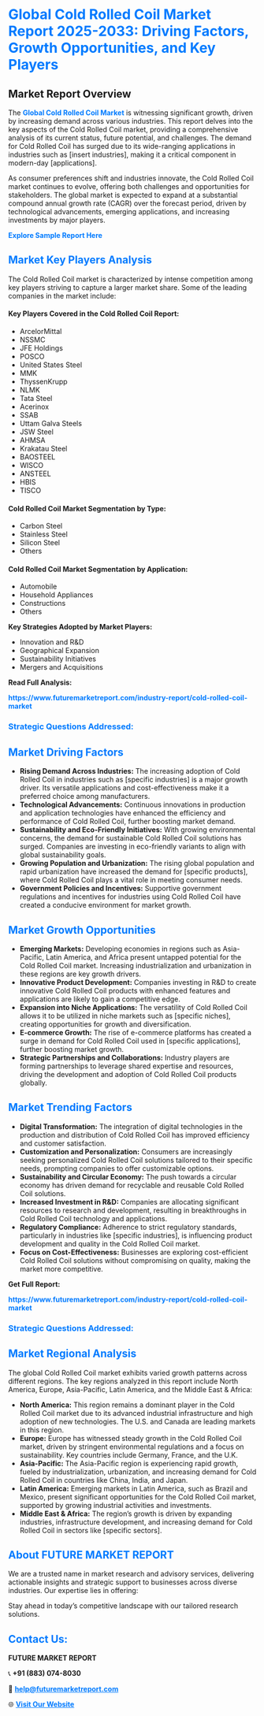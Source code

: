<h1 style="color: #007BFF;">Global Cold Rolled Coil Market Report 2025-2033: Driving Factors, Growth Opportunities, and Key Players</h1>

<section id="overview">
<h2>Market Report Overview</h2>
<p>The <a href="https://www.futuremarketreport.com/industry-report/cold-rolled-coil-market" style="color: #007BFF; text-decoration: none;"><strong>Global Cold Rolled Coil Market</strong></a> is witnessing significant growth, driven by increasing demand across various industries. This report delves into the key aspects of the Cold Rolled Coil market, providing a comprehensive analysis of its current status, future potential, and challenges. The demand for Cold Rolled Coil has surged due to its wide-ranging applications in industries such as [insert industries], making it a critical component in modern-day [applications].</p>
<p>As consumer preferences shift and industries innovate, the Cold Rolled Coil market continues to evolve, offering both challenges and opportunities for stakeholders. The global market is expected to expand at a substantial compound annual growth rate (CAGR) over the forecast period, driven by technological advancements, emerging applications, and increasing investments by major players.</p>
</section>

<section id="overview">
<p><a href="https://www.futuremarketreport.com/request-sample/reportId=46831" style="color: #007BFF; text-decoration: none;"><strong>Explore Sample Report Here</strong></a></p>
</section>

<section id="key-players">
<h2 style="color: #007BFF;">Market Key Players Analysis</h2>
<p>The Cold Rolled Coil market is characterized by intense competition among key players striving to capture a larger market share. Some of the leading companies in the market include:</p>
<h4>Key Players Covered in the Cold Rolled Coil Report:</h4>
<ul><li>ArcelorMittal</li><li>NSSMC</li><li>JFE Holdings</li><li>POSCO</li><li>United States Steel</li><li>MMK</li><li>ThyssenKrupp</li><li>NLMK</li><li>Tata Steel</li><li>Acerinox</li><li>SSAB</li><li>Uttam Galva Steels</li><li>JSW Steel</li><li>AHMSA</li><li>Krakatau Steel</li><li>BAOSTEEL</li><li>WISCO</li><li>ANSTEEL</li><li>HBIS</li><li>TISCO</li></ul>
<h4>Cold Rolled Coil Market Segmentation by Type:</h4>
<ul><li>Carbon Steel</li><li>Stainless Steel</li><li>Silicon Steel</li><li>Others</li></ul>

<h4>Cold Rolled Coil Market Segmentation by Application:</h4>
<ul><li>Automobile</li><li>Household Appliances</li><li>Constructions</li><li>Others</li></ul>
<p><strong>Key Strategies Adopted by Market Players:</strong></p>
<ul>
<li>Innovation and R&D</li>
<li>Geographical Expansion</li>
<li>Sustainability Initiatives</li>
<li>Mergers and Acquisitions</li>
</ul>
</section>

<section>
<p><strong>Read Full Analysis: </strong></p><a href="https://www.futuremarketreport.com/industry-report/cold-rolled-coil-market" style="color: #007BFF; text-decoration: none;"><strong>https://www.futuremarketreport.com/industry-report/cold-rolled-coil-market</strong></a>
<h3 style="color: #007BFF;">Strategic Questions Addressed:</h3>
</section>

<section id="driving-factors">
<h2 style="color: #007BFF;">Market Driving Factors</h2>
<ul>
<li><strong>Rising Demand Across Industries:</strong> The increasing adoption of Cold Rolled Coil in industries such as [specific industries] is a major growth driver. Its versatile applications and cost-effectiveness make it a preferred choice among manufacturers.</li>
<li><strong>Technological Advancements:</strong> Continuous innovations in production and application technologies have enhanced the efficiency and performance of Cold Rolled Coil, further boosting market demand.</li>
<li><strong>Sustainability and Eco-Friendly Initiatives:</strong> With growing environmental concerns, the demand for sustainable Cold Rolled Coil solutions has surged. Companies are investing in eco-friendly variants to align with global sustainability goals.</li>
<li><strong>Growing Population and Urbanization:</strong> The rising global population and rapid urbanization have increased the demand for [specific products], where Cold Rolled Coil plays a vital role in meeting consumer needs.</li>
<li><strong>Government Policies and Incentives:</strong> Supportive government regulations and incentives for industries using Cold Rolled Coil have created a conducive environment for market growth.</li>
</ul>
</section>

<section id="growth-opportunities">
<h2 style="color: #007BFF;">Market Growth Opportunities</h2>
<ul>
<li><strong>Emerging Markets:</strong> Developing economies in regions such as Asia-Pacific, Latin America, and Africa present untapped potential for the Cold Rolled Coil market. Increasing industrialization and urbanization in these regions are key growth drivers.</li>
<li><strong>Innovative Product Development:</strong> Companies investing in R&D to create innovative Cold Rolled Coil products with enhanced features and applications are likely to gain a competitive edge.</li>
<li><strong>Expansion into Niche Applications:</strong> The versatility of Cold Rolled Coil allows it to be utilized in niche markets such as [specific niches], creating opportunities for growth and diversification.</li>
<li><strong>E-commerce Growth:</strong> The rise of e-commerce platforms has created a surge in demand for Cold Rolled Coil used in [specific applications], further boosting market growth.</li>
<li><strong>Strategic Partnerships and Collaborations:</strong> Industry players are forming partnerships to leverage shared expertise and resources, driving the development and adoption of Cold Rolled Coil products globally.</li>
</ul>
</section>

<section id="trending-factors">
<h2 style="color: #007BFF;">Market Trending Factors</h2>
<ul>
<li><strong>Digital Transformation:</strong> The integration of digital technologies in the production and distribution of Cold Rolled Coil has improved efficiency and customer satisfaction.</li>
<li><strong>Customization and Personalization:</strong> Consumers are increasingly seeking personalized Cold Rolled Coil solutions tailored to their specific needs, prompting companies to offer customizable options.</li>
<li><strong>Sustainability and Circular Economy:</strong> The push towards a circular economy has driven demand for recyclable and reusable Cold Rolled Coil solutions.</li>
<li><strong>Increased Investment in R&D:</strong> Companies are allocating significant resources to research and development, resulting in breakthroughs in Cold Rolled Coil technology and applications.</li>
<li><strong>Regulatory Compliance:</strong> Adherence to strict regulatory standards, particularly in industries like [specific industries], is influencing product development and quality in the Cold Rolled Coil market.</li>
<li><strong>Focus on Cost-Effectiveness:</strong> Businesses are exploring cost-efficient Cold Rolled Coil solutions without compromising on quality, making the market more competitive.</li>
</ul>
</section>

<section>
<p><strong>Get Full Report: </strong></p><a href="https://www.futuremarketreport.com/industry-report/cold-rolled-coil-market" style="color: #007BFF; text-decoration: none;"><strong>https://www.futuremarketreport.com/industry-report/cold-rolled-coil-market</strong></a>
<h3 style="color: #007BFF;">Strategic Questions Addressed:</h3>
</section>


<section id="regional-analysis">
<h2 style="color: #007BFF;">Market Regional Analysis</h2>
<p>The global Cold Rolled Coil market exhibits varied growth patterns across different regions. The key regions analyzed in this report include North America, Europe, Asia-Pacific, Latin America, and the Middle East & Africa:</p>
<ul>
<li><strong>North America:</strong> This region remains a dominant player in the Cold Rolled Coil market due to its advanced industrial infrastructure and high adoption of new technologies. The U.S. and Canada are leading markets in this region.</li>
<li><strong>Europe:</strong> Europe has witnessed steady growth in the Cold Rolled Coil market, driven by stringent environmental regulations and a focus on sustainability. Key countries include Germany, France, and the U.K.</li>
<li><strong>Asia-Pacific:</strong> The Asia-Pacific region is experiencing rapid growth, fueled by industrialization, urbanization, and increasing demand for Cold Rolled Coil in countries like China, India, and Japan.</li>
<li><strong>Latin America:</strong> Emerging markets in Latin America, such as Brazil and Mexico, present significant opportunities for the Cold Rolled Coil market, supported by growing industrial activities and investments.</li>
<li><strong>Middle East & Africa:</strong> The region’s growth is driven by expanding industries, infrastructure development, and increasing demand for Cold Rolled Coil in sectors like [specific sectors].</li>
</ul>
</section>

<footer>
<h2 style="color: #007BFF;">About FUTURE MARKET REPORT</h2>
<p>We are a trusted name in market research and advisory services, delivering actionable insights and strategic support to businesses across diverse industries. Our expertise lies in offering:</p>

<p>Stay ahead in today’s competitive landscape with our tailored research solutions.</p>

<h2 style="color: #007BFF;">Contact Us:</h2>
<p><strong>FUTURE MARKET REPORT</strong></p>
<p>📞 <strong>+91 (883) 074-8030</strong></p>
<p>📧 <strong><a href="mailto:help@futuremarketreport.com" style="color: #007BFF;">help@futuremarketreport.com</a></strong></p>
<p>🌐 <strong><a href="https://www.futuremarketreport.com/" style="color: #007BFF;">Visit Our Website</a></strong></p>
</footer>
